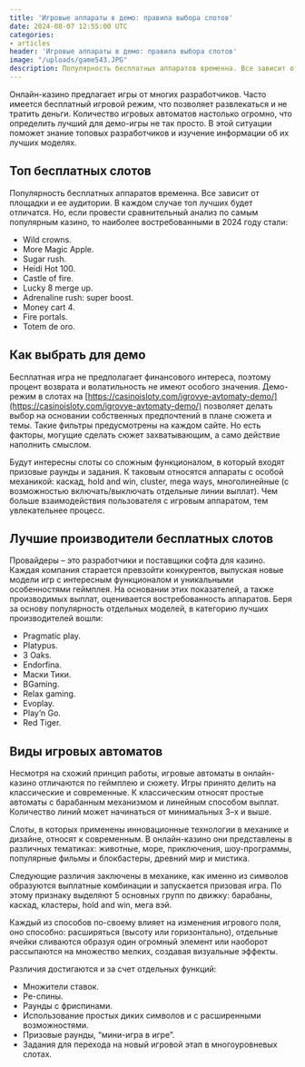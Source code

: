 ```yaml
---
title: 'Игровые аппараты в демо: правила выбора слотов'
date: 2024-08-07 12:55:00 UTC
categories:
- articles
header: 'Игровые аппараты в демо: правила выбора слотов'
image: "/uploads/game543.JPG"
description: Популярность бесплатных аппаратов временна. Все зависит от площадки и ее аудитории. В каждом случае топ лучших будет отличатся.
---
```


Онлайн-казино предлагает игры от многих разработчиков. Часто имеется бесплатный игровой режим, что позволяет развлекаться и не тратить деньги. Количество игровых автоматов настолько огромно, что определить лучший для демо-игры не так просто. В этой ситуации поможет знание топовых разработчиков и изучение информации об их лучших моделях.

## Топ бесплатных слотов

Популярность бесплатных аппаратов временна. Все зависит от площадки и ее аудитории. В каждом случае топ лучших будет отличатся. Но, если провести сравнительный анализ по самым популярным казино, то наиболее востребованными в 2024 году стали:

*   Wild crowns.
*   More Magic Apple.
*   Sugar rush.
*   Heidi Hot 100.
*   Castle of fire.
*   Lucky 8 merge up.
*   Adrenaline rush: super boost.
*   Money cart 4.
*   Fire portals.
*   Totem de oro.

## Как выбрать для демо

Бесплатная игра не предполагает финансового интереса, поэтому процент возврата и волатильность не имеют особого значения. Демо-режим в слотах на [https://casinoisloty.com/igrovye-avtomaty-demo/](https://casinoisloty.com/igrovye-avtomaty-demo/) позволяет делать выбор на основании собственных предпочтений в плане сюжета и темы. Такие фильтры предусмотрены на каждом сайте. Но есть факторы, могущие сделать сюжет захватывающим, а само действие наполнить смыслом.

Будут интересны слоты со сложным функционалом, в который входят призовые раунды и задания. К таковым относятся аппараты с особой механикой: каскад, hold and win, cluster, mega ways, многолинейные (с возможностью включать/выключать отдельные линии выплат). Чем больше взаимодействия пользователя с игровым аппаратом, тем увлекательнее процесс.

## Лучшие производители бесплатных слотов

Провайдеры – это разработчики и поставщики софта для казино. Каждая компания старается превзойти конкурентов, выпуская новые модели игр с интересным функционалом и уникальными особенностями геймплея. На основании этих показателей, а также производимых выплат, оценивается востребованность аппаратов. Беря за основу популярность отдельных моделей, в категорию лучших производителей вошли:

*   Pragmatic play.
*   Platypus.
*   3 Oaks.
*   Endorfina.
*   Маски Тики.
*   BGaming.
*   Relax gaming.
*   Evoplay.
*   Play’n Go.
*   Red Tiger.

## Виды игровых автоматов

Несмотря на схожий принцип работы, игровые автоматы в онлайн-казино отличаются по геймплею и сюжету. Игры принято делить на классические и современные. К классическим относят простые автоматы с барабанным механизмом и линейным способом выплат. Количество линий может начинаться от минимальных 3–х и выше.

Слоты, в которых применены инновационные технологии в механике и дизайне, относят к современным. В онлайн-казино они представлены в различных тематиках: животные, море, приключения, шоу-программы, популярные фильмы и блокбастеры, древний мир и мистика.

Следующие различия заключены в механике, как именно из символов образуются выплатные комбинации и запускается призовая игра. По этому признаку выделяют 5 основных групп по движку: барабаны, каскад, кластеры, hold and win, мега вэй.

Каждый из способов по-своему влияет на изменения игрового поля, оно способно: расширяться (высоту или горизонтально), отдельные ячейки сливаются образуя один огромный элемент или наоборот рассыпаются на множество мелких, создавая визуальные эффекты.

Различия достигаются и за счет отдельных функций:

*   Множители ставок.
*   Ре-спины.
*   Раунды с фриспинами.
*   Использование простых диких символов и с расширенными возможностями.
*   Призовые раунды, “мини-игра в игре”.
*   Задания для перехода на новый игровой этап в многоуровневых слотах.
